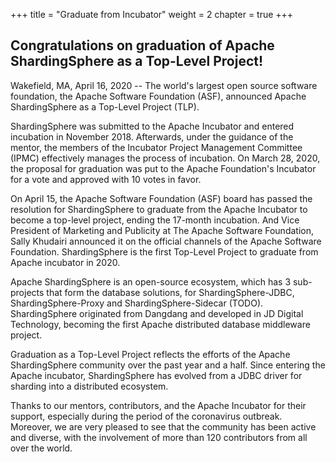 +++
title = "Graduate from Incubator" 
weight = 2
chapter = true
+++

## Congratulations on graduation of Apache ShardingSphere as a Top-Level Project!


Wakefield, MA, April 16, 2020 -- The world's largest open source software foundation, the Apache Software Foundation (ASF), announced Apache ShardingSphere as a Top-Level Project (TLP).

ShardingSphere was submitted to the Apache Incubator and entered incubation in November 2018. Afterwards, under the guidance of the mentor, the members of the Incubator Project Management Committee (IPMC) effectively manages the process of incubation. On March 28, 2020, the proposal for graduation was put to the Apache Foundation's Incubator for a vote and approved with 10 votes in favor.

On April 15, the Apache Software Foundation (ASF) board has passed the resolution for ShardingSphere to graduate from the Apache Incubator to become a top-level project, ending the 17-month incubation. And Vice President of Marketing and Publicity at The Apache Software Foundation, Sally Khudairi announced it on the official channels of the Apache Software Foundation. ShardingSphere is the first Top-Level Project to graduate from Apache incubator in 2020.

Apache ShardingSphere is an open-source ecosystem, which has 3 sub-projects that form the database solutions, for ShardingSphere-JDBC, ShardingSphere-Proxy and ShardingSphere-Sidecar (TODO). ShardingSphere originated from Dangdang and developed in JD Digital Technology, becoming the first Apache distributed database middleware project.

Graduation as a Top-Level Project reflects the efforts of the Apache ShardingSphere community over the past year and a half. Since entering the Apache incubator, ShardingSphere has evolved from a JDBC driver for sharding into a distributed ecosystem.

Thanks to our mentors, contributors, and the Apache Incubator for their support, especially during the period of the coronavirus outbreak. Moreover, we are very pleased to see that the community has been active and diverse, with the involvement of more than 120 contributors from all over the world.

